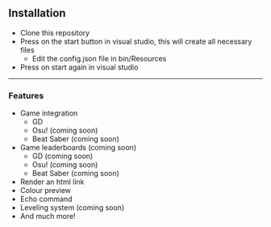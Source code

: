 ## Installation
  * Clone this repository
  * Press on the start button in visual studio, this will create all necessary files
    * Edit the config.json file in bin/Resources
  * Press on start again in visual studio
  ----
### Features
  * Game integration
    * GD
    * Osu! (coming soon)
    * Beat Saber (coming soon)
  * Game leaderboards (coming soon)
    * GD (coming soon)
     * Osu! (coming soon)
    * Beat Saber (coming soon)
  * Render an html link
  * Colour preview
  * Echo command
  * Leveling system (coming soon)
  * And much more!
